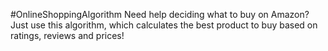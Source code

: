 #OnlineShoppingAlgorithm
Need help deciding what to buy on Amazon? Just use this algorithm, which calculates the best product to buy based on ratings, reviews and prices!

